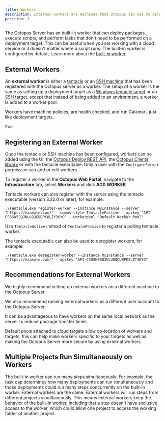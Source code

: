 ```yaml
---
title: Workers
description: External workers are machines that Octopus can use to delegate steps to during a deployment.  You can disable the built-in worker and delegate work to external workers instead. Using external workers makes your Octopus Server more secure, and allows you to decide where your workers do their work, and the context in which they perform their work.
position: 3
---
```


The Octopus Server has an built-in worker that can deploy packages, execute scripts, and perform tasks that don't need to be performed on a deployment target. This can be useful when you are working with a cloud service or it doesn't matter where a script runs. The built-in worker is configured by default. Learn more about the [built-in worker](/docs/administration/workers/built-in-worker.md).

## External Workers

An **external worker** is either a [tentacle](/docs/infrastructure/windows-targets/index.md) or an [SSH machine](/docs/infrastructure/ssh-targets/index.md) that has been registered with the Octopus server as a worker.  The setup of a worker is the same as setting up a deployment target as a [Windows tentacle target](/docs/infrastructure/windows-targets/index.md) or an [SSH target](/docs/infrastructure/ssh-targets/index.md), except that instead of being added to an environment, a worker is added to a worker pool.

Workers have machine policies, are health checked, and run Calamari, just like deployment targets.

!toc

## Registering an External Worker

Once the tentacle or SSH machine has been configured, workers can be added using the UI, the [Octopus Deploy REST API](/docs/api-and-integration/api/index.md), the [Octopus.Clients library](/docs/api-and-integration/octopus.client.md) or with the tentacle executable.  Only a user with the `ConfigureServer` permission can add or edit workers.

To register a worker in the **Octopus Web Portal**, navigate to the **Infrastructure** tab, select **Workers** and click **ADD WORKER**.

Tentacle workers can also register with the server using the tentacle executable (version 3.22.0 or later), for example:

```
.\Tentacle.exe register-worker --instance MyInstance --server "https://example.com/" --comms-style TentaclePassive --apikey "API-CS0SW5SQJNLUBQCUBPK8LZY3KYO" --workerpool "Default Worker Pool"
```

Use `TentacleActive` instead of `TentaclePassive` to register a polling tentacle worker.

The tentacle executable can also be used to deregister workers, for example:
```
.\Tentacle.exe deregister-worker --instance MyInstance --server "https://example.com/" --apikey "API-CS0SW5SQJNLUBQCUBPK8LZY3KYO"
```

## Recommendations for External Workers

We highly recommend setting up external workers on a different machine to the Octopus Server.

We also recommend running external workers as a different user account to the Octopus Server.

It can be advantageous to have workers on the same local network as the server to reduce package transfer times.

Default pools attached to cloud targets allow co-location of workers and targets, this can help make workers specific to your targets as well as making the Octopus Server more secure by using external workers.

## Multiple Projects Run Simultaneously on Workers

The built-in worker can run many steps simultaneously.  For example, the task cap determines how many deployments can run simultaneously and those deployments could run many steps concurrently on the built-in worker.  External workers are the same.  External workers will run steps from different projects simultaneously.  This means external workers keep the behavior of the built-in worker, including that a step doesn't have exclusive access to the worker, which could allow one project to access the working folder of another project.
